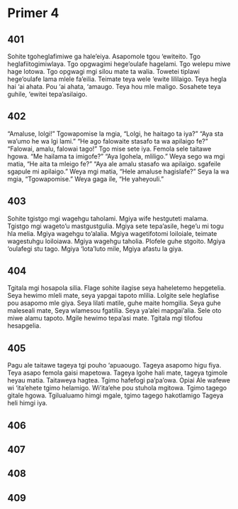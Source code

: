 # Primer 4

## 401

Sohite tgoheglafimiwe ga hale’eiya.
Asapomole tgou ‘ewiteito.
Tgo heglafiitogimiwlaya.
Tgo opgwagimi hege’oulafe hagelami.
Tgo welepu miwe hage lotowa.
Tgo opgwagi mgi silou mate ta walia.
Towetei tiplawi hege’oulafe lama mlele fa’eilia.
Teimate teya wele ‘ewite lililaigo.
Teya hegla hai ‘ai ahata.
Pou ‘ai ahata, ‘amaugo.
Teya hou mle maligo.
Sosahete teya guhile,
‘ewitei tepa’asilaigo.

## 402

“Amaluse, lolgi!”
Tgowapomise la mgia, “Lolgi, he haitago ta iya?”
“Aya sta wa’umo he wa lgi lami.”
“He ago falowaite stasafo ta wa apilaigo fe?”
“Falowai, amalu, falowai tago!”
Tgo mise sete iya.
Femola sele taitawe hgowa.
“Me hailama ta imigofe?”
“Aya lgohela, mliligo.”
Weya sego wa mgi matia,
“He aita ta mleigo fe?”
“Aya ale amalu stasafo wa apilaigo.
sgafeile sgapule mi apilaigo.”
Weya mgi matia, “Hele amaluse hagislafe?”
Seya la wa mgia,
“Tgowapomise.”
Weya gaga ile,
“He yaheyouli.”


## 403

Sohite tgistgo mgi wagehgu taholami.
Mgiya wife hestguteti malama.
Tgistgo mgi wageto’u mastgustgulia.
Mgiya sete tepa’asile,
hege’u mi togu hla melia.
Mgiya wagehgu to’alalia.
Mgiya wagetifotomi loiloiale,
teimate wagestuhgu loiloiawa.
Mgiya wagehgu taholia.
Plofele guhe stgoito.
Mgiya ‘oulafegi stu tago.
Mgiya ‘lota’luto mile,
Mgiya afastu la giya.


## 404

Tgitala mgi hosapola silia.
Flage sohite ilagise seya haheletemo hepgetelia.
Seya hewimo mleli mate,
seya yapgai tapoto mlilia.
Lolgite sele heglafise
pou asapomo mle giya.
Seya lilati matile,
guhe maite homgilia.
Seya guhe maleseali mate,
Seya wlamesou fgatilia.
Seya ya’alei mapgai’alia.
Sele oto miwe alamu tapoto.
Mgile hewimo tepa’asi mate.
Tgitala mgi tilofou hesapgelia.

## 405

Pagu ale taitawe tageya tgi pouho ‘apuaougo.
Tageya asapomo higu fiya.
Teya asapo femola gaisi mapetowa.
Tageya lgohe hali mate,
tageya tgimole heyau matia.
Taitaweya hagtea.
Tgimo hafefogi pa’pa’owa.
Opiai
Ale wafewe wi ‘ita’ehete tgimo helamigo.
Wi’ita’ehe pou stuhola mgitowa.
Tgimo tagego gitale hgowa.
Tgilualuamo himgi mgale,
tgimo tagego hakotlamigo
Tageya heli himgi iya.


## 406

## 407

## 408

## 409
